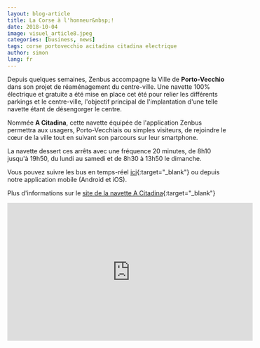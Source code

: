 ```yaml
---
layout: blog-article
title: La Corse à l'honneur&nbsp;!
date: 2018-10-04
image: visuel_article8.jpeg
categories: [business, news]
tags: corse portovecchio acitadina citadina electrique
author: simon
lang: fr
---
```


Depuis quelques semaines, Zenbus accompagne la Ville de **Porto-Vecchio** dans son projet de réaménagement du centre-ville. Une navette 100% électrique et gratuite a été mise en place cet été pour relier les différents parkings et le centre-ville, l'objectif principal de l'implantation d'une telle navette étant de désengorger le centre.

Nommée **A Citadina**, cette navette équipée de l'application Zenbus permettra aux usagers, Porto-Vecchiais ou simples visiteurs, de rejoindre le cœur de la ville tout en suivant son parcours sur leur smartphone.

La navette dessert ces arrêts avec une fréquence 20 minutes, de 8h10 jusqu'à 19h50, du lundi au samedi et de 8h30 à 13h50 le dimanche.

Vous pouvez suivre les bus en temps-réel [ici](https://zenbus.net/portovecchio){:target="_blank"} ou depuis notre application mobile (Android et iOS).

Plus d'informations sur le [site de la navette A Citadina](http://acitadina.porto-vecchio.corsica/){:target="_blank"}

<iframe style="margin: 0 auto; display:block;" width="560" height="315" src="https://www.youtube.com/embed/PEo9PWrkUWU" frameborder="0" allow="autoplay; encrypted-media" allowfullscreen></iframe>